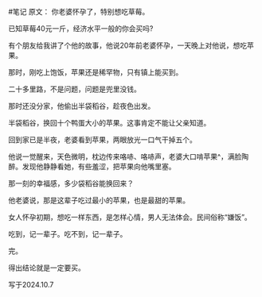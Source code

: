 #笔记 
原文：
你老婆怀孕了，特别想吃草莓。

已知草莓40元一斤，经济水平一般的你会买吗?

有个朋友给我讲了个他的故事，他说20年前老婆怀孕，一天晚上对他说，想吃苹果。

那时，刚吃上饱饭，苹果还是稀罕物，只有镇上能买到。

二十多里路，不是问题，问题是兜里没钱。

那时还没分家，他偷出半袋稻谷，趁夜色出发。

半袋稻谷，换回十个鸭蛋大小的苹果。这事肯定不能让父亲知道。

回到家已是半夜，老婆看到苹果，两眼放光一口气干掉五个。

他说一觉醒来，天色微明，枕边传来咯哧、咯哧声，老婆大口啃苹果^，满脸陶醉。发现他静静看她，有些羞涩，把苹果向他嘴里塞。

那一刻的幸福感，多少袋稻谷能换回来？

他老婆说，那是这辈子吃过最小的苹果，也是最甜的苹果。

女人怀孕初期，想吃一样东西，是怎样心情，男人无法体会。民间俗称“嫌饭”。

吃到，记一辈子。吃不到，记一辈子。

完。

得出结论就是一定要买。

写于2024.10.7